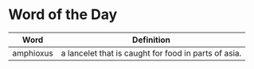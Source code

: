 # Word of the Day

|Word|Definition|
|---|---|
|amphioxus|a lancelet that is caught for food in parts of asia.|
